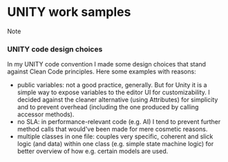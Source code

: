 # UNITY work samples

> [!NOTE]
> ### UNITY code design choices
> 
> In my UNITY code convention I made some design choices that stand against Clean Code principles. Here some examples with reasons:
> - public variables: not a good practice, generally. But for Unity it is a simple way to expose variables to the editor UI for customizability. I decided against the cleaner alternative (using Attributes) for simplicity and to prevent overhead (including the one produced by calling accessor methods).
> - no SLA: in performance-relevant code (e.g. AI) I tend to prevent further method calls that would've been made for mere cosmetic reasons.
> - multiple classes in one file: couples very specific, coherent and slick logic (and data) within one class (e.g. simple state machine logic) for better overview of how e.g. certain models are used.